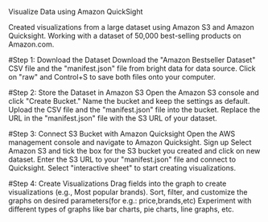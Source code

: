   Visualize Data using Amazon QuickSight
 
Created visualizations from a large dataset using Amazon S3 and Amazon Quicksight. Working with a dataset of 50,000 best-selling products on Amazon.com.

#Step 1: Download the Dataset
 Download the "Amazon Bestseller Dataset" CSV file and the "manifest.json" file from bright data for data source.
Click on "raw" and Control+S to save both files onto your computer.

#Step 2: Store the Dataset in Amazon S3
 Open the Amazon S3 console and click "Create Bucket."
 Name the bucket and keep the settings as default.
 Upload the CSV file and the "manifest.json" file into the bucket.
 Replace the URL in the "manifest.json" file with the S3 URL of your dataset.

#Step 3: Connect S3 Bucket with Amazon Quicksight
 Open the AWS management console and navigate to Amazon Quicksight.
 Sign up
 Select Amazon S3 and tick the box for the S3 bucket you created and click on new dataset.
 Enter the S3 URL to your "manifest.json" file and connect to Quicksight.
 Select "interactive sheet" to start creating visualizations.

#Step 4: Create Visualizations
 Drag fields into the graph to create visualizations (e.g., Most popular brands).
 Sort, filter, and customize the graphs on desired parameters(for e.g.: price,brands,etc)
 Experiment with different types of graphs like bar charts, pie charts, line graphs, etc.
